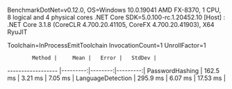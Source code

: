 
BenchmarkDotNet=v0.12.0, OS=Windows 10.0.19041
AMD FX-8370, 1 CPU, 8 logical and 4 physical cores
.NET Core SDK=5.0.100-rc.1.20452.10
  [Host] : .NET Core 3.1.8 (CoreCLR 4.700.20.41105, CoreFX 4.700.20.41903), X64 RyuJIT

Toolchain=InProcessEmitToolchain  InvocationCount=1  UnrollFactor=1  

            Method |     Mean |   Error |   StdDev |
------------------ |---------:|--------:|---------:|
   PasswordHashing | 162.5 ms | 3.21 ms |  7.05 ms |
 LanguageDetection | 295.9 ms | 6.07 ms | 17.53 ms |
